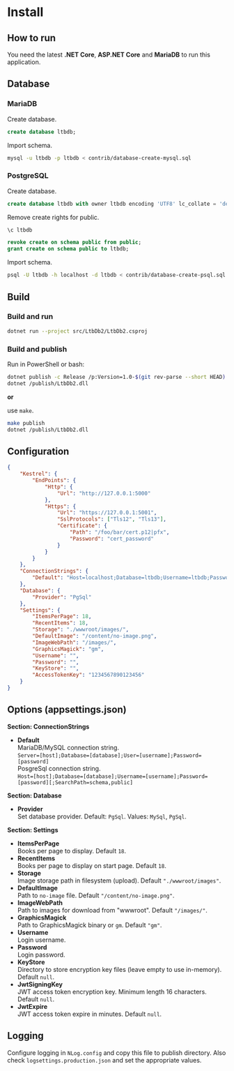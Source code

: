 # Install

## How to run

You need the latest **.NET Core**, **ASP.NET Core** and **MariaDB** to run this application.

## Database

### MariaDB

Create database.

```sql
create database ltbdb;
```

Import schema.

```sh
mysql -u ltbdb -p ltbdb < contrib/database-create-mysql.sql
```

### PostgreSQL

Create database.

```sql
create database ltbdb with owner ltbdb encoding 'UTF8' lc_collate = 'de_DE.UTF-8' lc_ctype = 'de_DE.UTF-8' template template0;
```

Remove create rights for public.

```sql
\c ltbdb

revoke create on schema public from public; 
grant create on schema public to ltbdb;
```

Import schema.

```sh
psql -U ltbdb -h localhost -d ltbdb < contrib/database-create-psql.sql 
```

## Build

### Build and run

```sh
dotnet run --project src/LtbDb2/LtbDb2.csproj
```

### Build and publish

Run in PowerShell or bash:

```sh
dotnet publish -c Release /p:Version=1.0-$(git rev-parse --short HEAD) -o publish src/LtbDb2
dotnet /publish/LtbDb2.dll
```

**or**

use `make`.

```sh
make publish
dotnet /publish/LtbDb2.dll
```

## Configuration

```json
{
    "Kestrel": {
        "EndPoints": {
            "Http": {
                "Url": "http://127.0.0.1:5000"
            },
            "Https": {
                "Url": "https://127.0.0.1:5001",
                "SslProtocols": ["Tls12", "Tls13"],
                "Certificate": {
                    "Path": "/foo/bar/cert.p12|pfx",
                    "Password": "cert_password"
                }
            }
        }
    },
    "ConnectionStrings": {
        "Default": "Host=localhost;Database=ltbdb;Username=ltbdb;Password=ltbdb"
    },
    "Database": {
        "Provider": "PgSql"
    },
    "Settings": {
        "ItemsPerPage": 18,
        "RecentItems": 18,
        "Storage": "./wwwroot/images/",
        "DefaultImage": "/content/no-image.png",
        "ImageWebPath": "/images/",
        "GraphicsMagick": "gm",
        "Username": "",
        "Password": "",
        "KeyStore": "",
        "AccessTokenKey": "1234567890123456"
    }
}
```

## Options (appsettings.json)

**Section: ConnectionStrings**

* **Default**  
MariaDB/MySQL connection string.  
`Server=[host];Database=[database];User=[username];Password=[password]`  
PosgreSql connection string.  
`Host=[host];Database=[database];Username=[username];Password=[password][;SearchPath=schema,public]`

**Section: Database**

* **Provider**  
Set database provider. Default: `PgSql`. Values: `MySql`, `PgSql`.

**Section: Settings**

* **ItemsPerPage**  
Books per page to display.  Default `18`.
* **RecentItems**  
Books per page to display on start page.  Default `18`.
* **Storage**  
Image storage path in filesystem (upload). Default `"./wwwroot/images"`.
* **DefaultImage**  
Path to `no-image` file. Default `"/content/no-image.png"`.
* **ImageWebPath**  
Path to images for download from "wwwroot". Default `"/images/"`.
* **GraphicsMagick**  
Path to GraphicsMagick binary or `gm`. Default `"gm"`.
* **Username**  
Login username.
* **Password**  
Login password.
* **KeyStore**  
Directory to store encryption key files (leave empty to use in-memory). Default `null`.
* **JwtSigningKey**  
JWT access token encryption key. Minimum length 16 characters. Default `null`.
* **JwtExpire**  
JWT access token expire in minutes. Default `null`.

## Logging

Configure logging in `NLog.config` and copy this file to publish directory. Also check `logsettings.production.json` and set the appropriate values.